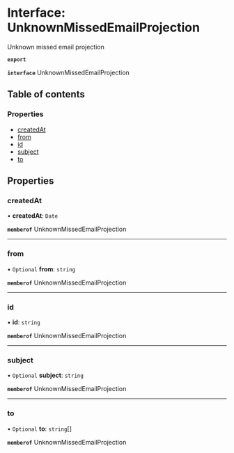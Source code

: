 # Interface: UnknownMissedEmailProjection

Unknown missed email projection

**`export`**

**`interface`** UnknownMissedEmailProjection

## Table of contents

### Properties

- [createdAt](UnknownMissedEmailProjection.md#createdat)
- [from](UnknownMissedEmailProjection.md#from)
- [id](UnknownMissedEmailProjection.md#id)
- [subject](UnknownMissedEmailProjection.md#subject)
- [to](UnknownMissedEmailProjection.md#to)

## Properties

### <a id="createdat" name="createdat"></a> createdAt

• **createdAt**: `Date`

**`memberof`** UnknownMissedEmailProjection

___

### <a id="from" name="from"></a> from

• `Optional` **from**: `string`

**`memberof`** UnknownMissedEmailProjection

___

### <a id="id" name="id"></a> id

• **id**: `string`

**`memberof`** UnknownMissedEmailProjection

___

### <a id="subject" name="subject"></a> subject

• `Optional` **subject**: `string`

**`memberof`** UnknownMissedEmailProjection

___

### <a id="to" name="to"></a> to

• `Optional` **to**: `string`[]

**`memberof`** UnknownMissedEmailProjection
